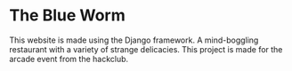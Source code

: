 # The Blue Worm
This website is made using the Django framework.
A mind-boggling restaurant with a variety of strange delicacies.
This project is made for the arcade event from the hackclub.
